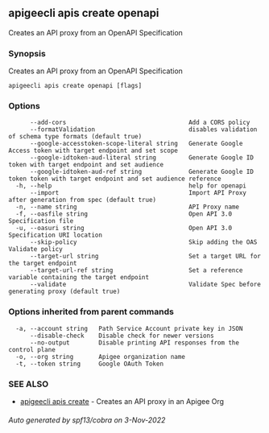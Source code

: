 ## apigeecli apis create openapi

Creates an API proxy from an OpenAPI Specification

### Synopsis

Creates an API proxy from an OpenAPI Specification

```
apigeecli apis create openapi [flags]
```

### Options

```
      --add-cors                                  Add a CORS policy
      --formatValidation                          disables validation of schema type formats (default true)
      --google-accesstoken-scope-literal string   Generate Google Access token with target endpoint and set scope
      --google-idtoken-aud-literal string         Generate Google ID token with target endpoint and set audience
      --google-idtoken-aud-ref string             Generate Google ID token token with target endpoint and set audience reference
  -h, --help                                      help for openapi
      --import                                    Import API Proxy after generation from spec (default true)
  -n, --name string                               API Proxy name
  -f, --oasfile string                            Open API 3.0 Specification file
  -u, --oasuri string                             Open API 3.0 Specification URI location
      --skip-policy                               Skip adding the OAS Validate policy
      --target-url string                         Set a target URL for the target endpoint
      --target-url-ref string                     Set a reference variable containing the target endpoint
      --validate                                  Validate Spec before generating proxy (default true)
```

### Options inherited from parent commands

```
  -a, --account string   Path Service Account private key in JSON
      --disable-check    Disable check for newer versions
      --no-output        Disable printing API responses from the control plane
  -o, --org string       Apigee organization name
  -t, --token string     Google OAuth Token
```

### SEE ALSO

* [apigeecli apis create](apigeecli_apis_create.md)	 - Creates an API proxy in an Apigee Org

###### Auto generated by spf13/cobra on 3-Nov-2022
